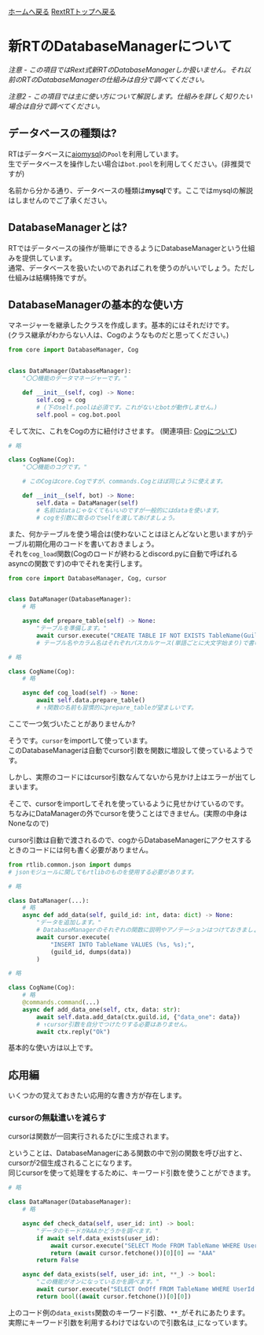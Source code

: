 [ホームへ戻る](../../README.md) [RextRTトップへ戻る](../README.md)

# 新RTのDatabaseManagerについて
*注意 - この項目ではRext式新RTのDatabaseManagerしか扱いません。それ以前のRTのDatabaseManagerの仕組みは自分で調べてください。*

*注意2 - この項目では主に使い方について解説します。仕組みを詳しく知りたい場合は自分で調べてください。*

## データベースの種類は?
RTはデータベースに[aiomysql](https://github.com/aio-libs/aiomysql)の`Pool`を利用しています。  
生でデータベースを操作したい場合は`bot.pool`を利用してください。(非推奨ですが)  

名前から分かる通り、データベースの種類は**mysql**です。ここではmysqlの解説はしませんのでご了承ください。

## DatabaseManagerとは?
RTではデータベースの操作が簡単にできるようにDatabaseManagerという仕組みを提供しています。  
通常、データベースを扱いたいのであればこれを使うのがいいでしょう。ただし仕組みは結構特殊ですが。

## DatabaseManagerの基本的な使い方
マネージャーを継承したクラスを作成します。基本的にはそれだけです。  
(クラス継承がわからない人は、Cogのようなものだと思ってください。)

```python
from core import DatabaseManager, Cog


class DataManager(DatabaseManager):
    "〇〇機能のデータマネージャーです。"

    def __init__(self, cog) -> None:
        self.cog = cog
        # (下のself.poolは必須です。これがないとbotが動作しません。)
        self.pool = cog.bot.pool
```
そして次に、これをCogの方に紐付けさせます。
(関連項目: [Cogについて](cog.md))
```python
# 略

class CogName(Cog):
    "〇〇機能のコグです。"

    # このCogはcore.Cogですが、commands.Cogとほぼ同じように使えます。

    def __init__(self, bot) -> None:
        self.data = DataManager(self)
        # 名前はdataじゃなくてもいいのですが一般的にはdataを使います。
        # cogを引数に取るのでselfを渡してあげましょう。
```
また、何かテーブルを使う場合は(使わないことはほとんどないと思いますが)テーブル初期化用のコードを書いておきましょう。  
それを`cog_load`関数(Cogのロードが終わるとdiscord.pyに自動で呼ばれるasyncの関数です)の中でそれを実行します。
```python
from core import DatabaseManager, Cog, cursor


class DataManager(DatabaseManager):
    # 略

    async def prepare_table(self) -> None:
        "テーブルを準備します。"
        await cursor.execute("CREATE TABLE IF NOT EXISTS TableName(GuildId BIGINT, Data JSON)")
        # テーブル名やカラム名はそれぞれパスカルケース(単語ごとに大文字始まり)で書いてください。

# 略

class CogName(Cog):
    # 略

    async def cog_load(self) -> None:
        await self.data.prepare_table()
        # ↑関数の名前も習慣的にprepare_tableが望ましいです。
```
ここで一つ気づいたことがありませんか?  

そうです。`cursor`をimportして使っています。  
このDatabaseManagerは自動でcursor引数を関数に増設して使っているようです。  

しかし、実際のコードにはcursor引数なんてないから見かけ上はエラーが出てしまいます。  

そこで、cursorをimportしてそれを使っているように見せかけているのです。  
ちなみにDataManagerの外でcursorを使うことはできません。(実際の中身はNoneなので)  

cursor引数は自動で渡されるので、cogからDatabaseManagerにアクセスするときのコードには何も書く必要がありません。
```python
from rtlib.common.json import dumps
# jsonモジュールに関してもrtlibのものを使用する必要があります。

# 略

class DataManager(...):
    # 略
    async def add_data(self, guild_id: int, data: dict) -> None:
        "データを追加します。"
        # DatabaseManagerのそれぞれの関数に説明やアノテーションはつけておきましょう。
        await cursor.execute(
            "INSERT INTO TableName VALUES (%s, %s);",
            (guild_id, dumps(data))
        )

# 略

class CogName(Cog):
    # 略
    @commands.command(...)
    async def add_data_one(self, ctx, data: str):
        await self.data.add_data(ctx.guild.id, {"data_one": data})
        # ↑cursor引数を自分でつけたりする必要はありません。
        await ctx.reply("Ok")
```
基本的な使い方は以上です。

## 応用編
いくつかの覚えておきたい応用的な書き方が存在します。

### cursorの無駄遣いを減らす
cursorは関数が一回実行されるたびに生成されます。

ということは、DatabaseManagerにある関数の中で別の関数を呼び出すと、cursorが2個生成されることになります。  
同じcursorを使って処理をするために、キーワード引数を使うことができます。
```python
# 略

class DataManager(DatabaseManager):
    # 略

    async def check_data(self, user_id: int) -> bool:
        "データのモードがAAAかどうかを調べます。"
        if await self.data_exists(user_id):
            await cursor.execute("SELECT Mode FROM TableName WHERE UserId = %s;", (user_id,))
            return (await cursor.fetchone())[0][0] == "AAA"
        return False

    async def data_exists(self, user_id: int, **_) -> bool:
        "この機能がオンになっているかを調べます。"
        await cursor.execute("SELECT OnOff FROM TableName WHERE UserId = %s;", (user_id,))
        return bool((await cursor.fetchone())[0][0])

```
上のコード例の`data_exists`関数のキーワード引数、`**_`がそれにあたります。  
実際にキーワード引数を利用するわけではないので引数名は`_`になっています。
